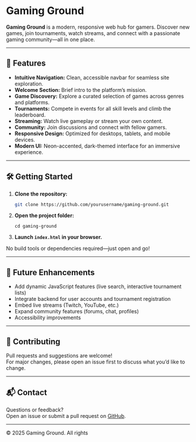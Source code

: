 # Gaming Ground

**Gaming Ground** is a modern, responsive web hub for gamers. Discover new games, join tournaments, watch streams, and connect with a passionate gaming community—all in one place.

---

## 🚀 Features

- **Intuitive Navigation:** Clean, accessible navbar for seamless site exploration.
- **Welcome Section:** Brief intro to the platform’s mission.
- **Game Discovery:** Explore a curated selection of games across genres and platforms.
- **Tournaments:** Compete in events for all skill levels and climb the leaderboard.
- **Streaming:** Watch live gameplay or stream your own content.
- **Community:** Join discussions and connect with fellow gamers.
- **Responsive Design:** Optimized for desktops, tablets, and mobile devices.
- **Modern UI:** Neon-accented, dark-themed interface for an immersive experience.

---

## 🛠️ Getting Started

1. **Clone the repository:**
   ```sh
   git clone https://github.com/yourusername/gaming-ground.git
   ```
2. **Open the project folder:**
   ```
   cd gaming-ground
   ```
3. **Launch `index.html` in your browser.**

No build tools or dependencies required—just open and go!

---

## 🌱 Future Enhancements

- Add dynamic JavaScript features (live search, interactive tournament lists)
- Integrate backend for user accounts and tournament registration
- Embed live streams (Twitch, YouTube, etc.)
- Expand community features (forums, chat, profiles)
- Accessibility improvements

---

## 🤝 Contributing

Pull requests and suggestions are welcome!  
For major changes, please open an issue first to discuss what you’d like to change.

---

## 📬 Contact

Questions or feedback?  
Open an issue or submit a pull request on [GitHub](https://github.com/yourusername/gaming-ground).

---

&copy; 2025 Gaming Ground. All rights

